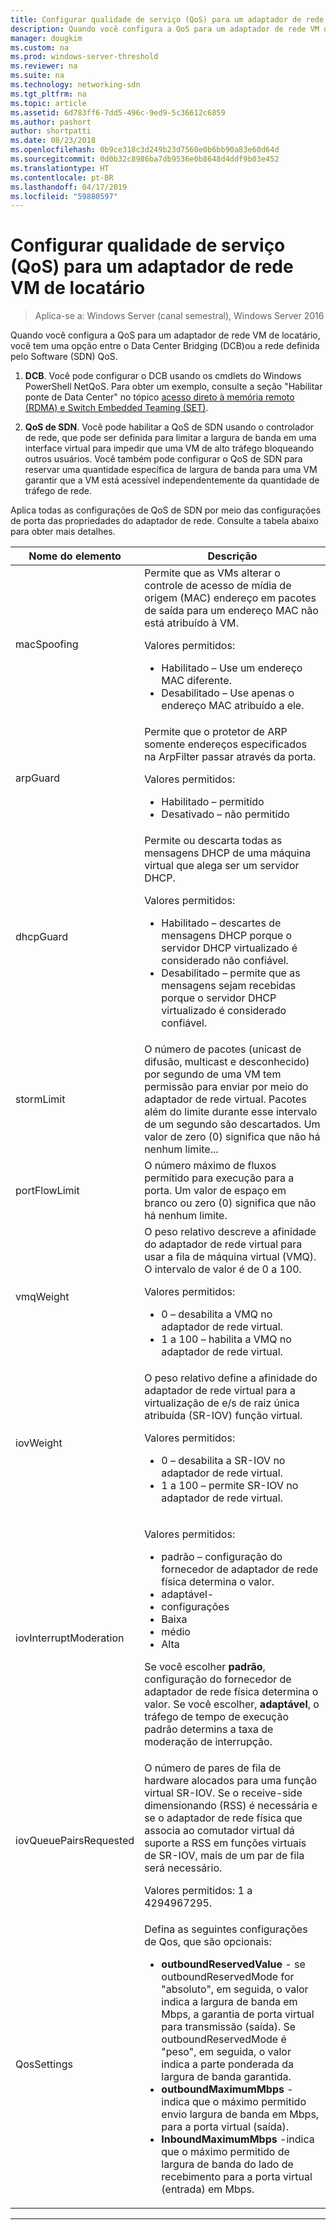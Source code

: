 ```yaml
---
title: Configurar qualidade de serviço (QoS) para um adaptador de rede VM de locatário
description: Quando você configura a QoS para um adaptador de rede VM de locatário, você tem uma opção entre o Data Center Bridging \(DCB\)ou a rede definida pelo Software \(SDN\) QoS.
manager: dougkim
ms.custom: na
ms.prod: windows-server-threshold
ms.reviewer: na
ms.suite: na
ms.technology: networking-sdn
ms.tgt_pltfrm: na
ms.topic: article
ms.assetid: 6d783ff6-7dd5-496c-9ed9-5c36612c6859
ms.author: pashort
author: shortpatti
ms.date: 08/23/2018
ms.openlocfilehash: 0b9ce318c3d249b23d7560e0b6bb90a83e60d64d
ms.sourcegitcommit: 0d0b32c8986ba7db9536e0b8648d4ddf9b03e452
ms.translationtype: HT
ms.contentlocale: pt-BR
ms.lasthandoff: 04/17/2019
ms.locfileid: "59880597"
---
```

# <a name="configure-quality-of-service-qos-for-a-tenant-vm-network-adapter"></a>Configurar qualidade de serviço (QoS) para um adaptador de rede VM de locatário

>Aplica-se a: Windows Server (canal semestral), Windows Server 2016

Quando você configura a QoS para um adaptador de rede VM de locatário, você tem uma opção entre o Data Center Bridging \(DCB\)ou a rede definida pelo Software \(SDN\) QoS.

1.  **DCB**. Você pode configurar o DCB usando os cmdlets do Windows PowerShell NetQoS. Para obter um exemplo, consulte a seção "Habilitar ponte de Data Center" no tópico [acesso direto à memória remoto (RDMA) e Switch Embedded Teaming (SET)](../../../virtualization/hyper-v-virtual-switch/RDMA-and-Switch-Embedded-Teaming.md).

2.  **QoS de SDN**. Você pode habilitar a QoS de SDN usando o controlador de rede, que pode ser definida para limitar a largura de banda em uma interface virtual para impedir que uma VM de alto tráfego bloqueando outros usuários.  Você também pode configurar o QoS de SDN para reservar uma quantidade específica de largura de banda para uma VM garantir que a VM está acessível independentemente da quantidade de tráfego de rede.  

Aplica todas as configurações de QoS de SDN por meio das configurações de porta das propriedades do adaptador de rede. Consulte a tabela abaixo para obter mais detalhes.

|Nome do elemento|Descrição|
|------------|-----------| 
|macSpoofing| Permite que as VMs alterar o controle de acesso de mídia de origem \(MAC\) endereço em pacotes de saída para um endereço MAC não está atribuído à VM.<p>Valores permitidos:<ul><li>Habilitado – Use um endereço MAC diferente.</li><li>Desabilitado – Use apenas o endereço MAC atribuído a ele.</li></ul>|
|arpGuard| Permite que o protetor de ARP somente endereços especificados na ArpFilter passar através da porta.<p>Valores permitidos:<ul><li>Habilitado – permitido</li><li>Desativado – não permitido</li></ul>|
|dhcpGuard| Permite ou descarta todas as mensagens DHCP de uma máquina virtual que alega ser um servidor DHCP. <p>Valores permitidos:<ul><li>Habilitado – descartes de mensagens DHCP porque o servidor DHCP virtualizado é considerado não confiável.</li><li>Desabilitado – permite que as mensagens sejam recebidas porque o servidor DHCP virtualizado é considerado confiável.</li></ul>|
|stormLimit| O número de pacotes (unicast de difusão, multicast e desconhecido) por segundo de uma VM tem permissão para enviar por meio do adaptador de rede virtual. Pacotes além do limite durante esse intervalo de um segundo são descartados. Um valor de zero \(0\) significa que não há nenhum limite...|
|portFlowLimit| O número máximo de fluxos permitido para execução para a porta. Um valor de espaço em branco ou zero \(0\) significa que não há nenhum limite. |
|vmqWeight| O peso relativo descreve a afinidade do adaptador de rede virtual para usar a fila de máquina virtual (VMQ). O intervalo de valor é de 0 a 100.<p>Valores permitidos:<ul><li>0 – desabilita a VMQ no adaptador de rede virtual.</li><li>1 a 100 – habilita a VMQ no adaptador de rede virtual.</li></ul>|
|iovWeight| O peso relativo define a afinidade do adaptador de rede virtual para a virtualização de e/s de raiz única atribuída \(SR-IOV\) função virtual. <p>Valores permitidos:<ul><li>0 – desabilita a SR-IOV no adaptador de rede virtual.</li><li>1 a 100 – permite SR-IOV no adaptador de rede virtual.</li></ul>|
|iovInterruptModeration|<p>Valores permitidos:<ul><li>padrão – configuração do fornecedor de adaptador de rede física determina o valor.</li><li>adaptável- </li><li>configurações </li><li>Baixa</li><li>médio</li><li>Alta</li></ul><p>Se você escolher **padrão**, configuração do fornecedor de adaptador de rede física determina o valor.  Se você escolher, **adaptável**, o tráfego de tempo de execução padrão determins a taxa de moderação de interrupção.|
|iovQueuePairsRequested| O número de pares de fila de hardware alocados para uma função virtual SR-IOV. Se o receive-side dimensionando \(RSS\) é necessária e se o adaptador de rede física que associa ao comutador virtual dá suporte a RSS em funções virtuais de SR-IOV, mais de um par de fila será necessário. <p>Valores permitidos: 1 a 4294967295.|
|QosSettings| Defina as seguintes configurações de Qos, que são opcionais: <ul><li>**outboundReservedValue** - se outboundReservedMode for "absoluto", em seguida, o valor indica a largura de banda em Mbps, a garantia de porta virtual para transmissão (saída). Se outboundReservedMode é "peso", em seguida, o valor indica a parte ponderada da largura de banda garantida.</li><li>**outboundMaximumMbps** -indica que o máximo permitido envio largura de banda em Mbps, para a porta virtual (saída).</li><li>**InboundMaximumMbps** -indica que o máximo permitido de largura de banda do lado de recebimento para a porta virtual (entrada) em Mbps.</li></ul> |

---